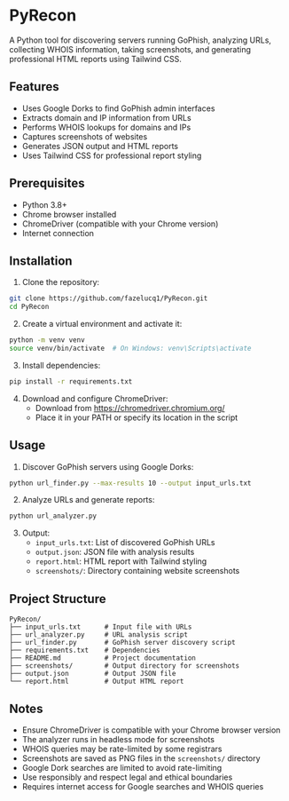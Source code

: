 # PyRecon

A Python tool for discovering servers running GoPhish, analyzing URLs, collecting WHOIS information, taking screenshots, and generating professional HTML reports using Tailwind CSS.

## Features
- Uses Google Dorks to find GoPhish admin interfaces
- Extracts domain and IP information from URLs
- Performs WHOIS lookups for domains and IPs
- Captures screenshots of websites
- Generates JSON output and HTML reports
- Uses Tailwind CSS for professional report styling

## Prerequisites
- Python 3.8+
- Chrome browser installed
- ChromeDriver (compatible with your Chrome version)
- Internet connection

## Installation
1. Clone the repository:
```bash
git clone https://github.com/fazelucq1/PyRecon.git
cd PyRecon
```
2. Create a virtual environment and activate it:
```bash
python -m venv venv
source venv/bin/activate  # On Windows: venv\Scripts\activate
```
3. Install dependencies:
```bash
pip install -r requirements.txt
```
4. Download and configure ChromeDriver:
   - Download from https://chromedriver.chromium.org/
   - Place it in your PATH or specify its location in the script

## Usage
1. Discover GoPhish servers using Google Dorks:
```bash
python url_finder.py --max-results 10 --output input_urls.txt
```
2. Analyze URLs and generate reports:
```bash
python url_analyzer.py
```
3. Output:
   - `input_urls.txt`: List of discovered GoPhish URLs
   - `output.json`: JSON file with analysis results
   - `report.html`: HTML report with Tailwind styling
   - `screenshots/`: Directory containing website screenshots

## Project Structure
```
PyRecon/
├── input_urls.txt      # Input file with URLs
├── url_analyzer.py     # URL analysis script
├── url_finder.py       # GoPhish server discovery script
├── requirements.txt    # Dependencies
├── README.md           # Project documentation
├── screenshots/        # Output directory for screenshots
├── output.json         # Output JSON file
└── report.html         # Output HTML report
```

## Notes
- Ensure ChromeDriver is compatible with your Chrome browser version
- The analyzer runs in headless mode for screenshots
- WHOIS queries may be rate-limited by some registrars
- Screenshots are saved as PNG files in the `screenshots/` directory
- Google Dork searches are limited to avoid rate-limiting
- Use responsibly and respect legal and ethical boundaries
- Requires internet access for Google searches and WHOIS queries
